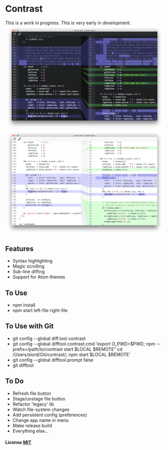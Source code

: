 # Contrast

This is a work in progress. This is very early in development.
![Screenshot Dark](/screenshot-dark.png)
![Screenshot Light](/screenshot-light.png)

## Features

- Syntax highlighting
- Magic scrolling
- Sub-line diffing
- Support for Atom themes

## To Use

- npm install
- npm start left-file right-file

## To Use with Git

- git config --global diff.tool contrast
- git config --global difftool.contrast.cmd 'export O_PWD=$PWD; npm --prefix=/path/to/contrast start $LOCAL $REMOTE"
cd /Users/slord/Git/contrast/; npm start $LOCAL $REMOTE'
- git config --global difftool.prompt false
- git difftool

## To Do

- Refresh file button
- Stage/unstage file button
- Refactor 'legacy' lib
- Watch file-system changes
- Add persistent config (preferences)
- Change app name in menu
- Make release build
- Everything else...

#### License [MIT](LICENSE)
